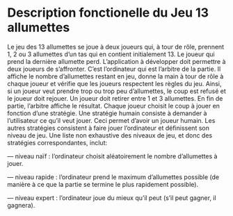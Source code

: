 # Description fonctionelle du Jeu 13 allumettes

Le jeu des 13 allumettes se joue à deux joueurs qui, à tour de rôle, prennent 1, 2 ou 3 allumettes d’un tas qui en contient initialement 13. Le joueur qui prend la dernière allumette perd.
L’application à développer doit permettre à deux joueurs de s’affronter. C’est l’ordinateur qui est l’arbitre de la partie. Il affiche le nombre d’allumettes restant en jeu, donne la main à tour de rôle à chaque joueur et vérifie que les joueurs respectent les règles du jeu. Ainsi, si un joueur
veut prendre trop ou trop peu d’allumettes, le coup est refusé et le joueur doit rejouer. Un joueur
doit retirer entre 1 et 3 allumettes. En fin de partie, l’arbitre affiche le résultat.
Chaque joueur choisit le coup à jouer en fonction d’une stratégie. Une stratégie humain
consiste à demander à l’utilisateur ce qu’il veut jouer. Ceci permet d’avoir un joueur humain.
Les autres stratégies consistent à faire jouer l’ordinateur et définissent son niveau de jeu. Une
liste non exhaustive des niveaux de jeu, et donc des stratégies correspondantes, inclut:


— niveau naïf : l’ordinateur choisit aléatoirement le nombre d’allumettes à jouer.


— niveau rapide : l’ordinateur prend le maximum d’allumettes possible (de manière à ce
que la partie se termine le plus rapidement possible).


— niveau expert : l’ordinateur joue du mieux qu’il peut (s’il peut gagner, il gagnera).



